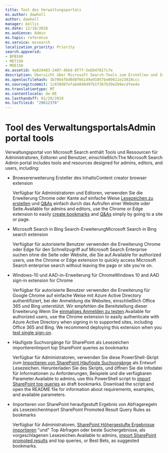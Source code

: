```yaml
---
title: Tool des Verwaltungsportals
ms.author: dawholl
author: dawholl
manager: kellis
ms.date: 12/18/2018
ms.audience: Admin
ms.topic: reference
ms.service: mssearch
localization_priority: Priority
search.appverid:
- BFB160
- MET150
- MOE150
ms.assetid: 4a824483-2407-4bbd-8f7f-5ebb47817c7e
description: Übersicht über Microsoft Search-Tools zum Erstellen und Importieren von Ergebnissen, automatisch anmelden, und suchen unabhängig vom Standort
ms.openlocfilehash: 3b7064fbd0d8f66149a91057be00611e23928ccc
ms.sourcegitcommit: 1c038d87efab4840d97b1f367b39e2b9ecdfee4a
ms.translationtype: MT
ms.contentlocale: de-DE
ms.lasthandoff: 01/29/2019
ms.locfileid: "29612376"
---
```

# <a name="admin-portal-tools"></a><span data-ttu-id="122a3-103">Tool des Verwaltungsportals</span><span class="sxs-lookup"><span data-stu-id="122a3-103">Admin portal tools</span></span>

<span data-ttu-id="122a3-104">Verwaltungsportal von Microsoft Search enthält Tools und Ressourcen für Administratoren, Editoren und Benutzer, einschließlich:</span><span class="sxs-lookup"><span data-stu-id="122a3-104">The Microsoft Search Admin portal includes tools and resources designed for admins, editors, and users, including:</span></span>
  
- <span data-ttu-id="122a3-105">Browsererweiterung Ersteller des Inhalts</span><span class="sxs-lookup"><span data-stu-id="122a3-105">Content creator browser extension</span></span>
    
    <span data-ttu-id="122a3-106">Verfügbar für Administratoren und Editoren, verwenden Sie die Erweiterung Chrome oder Kante auf einfache Weise [Lesezeichen zu erstellen](create-bookmarks.md) und [Q&As](create-qas.md) einfach durch das Aufrufen einer Website oder Seite.</span><span class="sxs-lookup"><span data-stu-id="122a3-106">Available for admins and editors, use the Chrome or Edge extension to easily [create bookmarks](create-bookmarks.md) and [Q&As](create-qas.md) simply by going to a site or page.</span></span> 
    
- <span data-ttu-id="122a3-107">Microsoft Search in Bing Search-Erweiterung</span><span class="sxs-lookup"><span data-stu-id="122a3-107">Microsoft Search in Bing search extension</span></span>
    
    <span data-ttu-id="122a3-108">Verfügbar für autorisierte Benutzer verwenden die Erweiterung Chrome oder Edge für den Schnellzugriff auf Microsoft Search Enterprise suchen ohne die Seite oder Website, die Sie auf.</span><span class="sxs-lookup"><span data-stu-id="122a3-108">Available for authorized users, use the Chrome or Edge extension to quickly access Microsoft Search enterprise search without leaving the page or site you're on.</span></span>
    
- <span data-ttu-id="122a3-109">Windows-10 und AAD-in-Erweiterung für Chrome</span><span class="sxs-lookup"><span data-stu-id="122a3-109">Windows 10 and AAD sign-in extension for Chrome</span></span>
    
    <span data-ttu-id="122a3-p101">Verfügbar für autorisierte Benutzer verwenden die Erweiterung für Google Chrome auf einfache Weise mit Azure Active Directory authentifiziert, bei der Anmeldung die Websites, einschließlich Office 365 und Bing unterstützt. Wir empfehlen die Bereitstellung dieser Erweiterung Wenn Sie [einmaliges Anmelden zu testen](test-single-sign-on.md).</span><span class="sxs-lookup"><span data-stu-id="122a3-p101">Available for authorized users, use the Chrome extension to easily authenticate with Azure Active Directory when signing in to supported sites, including Office 365 and Bing. We recommend deploying this extension when you [test single sign-on](test-single-sign-on.md).</span></span>
    
- <span data-ttu-id="122a3-112">Häufigste Suchvorgänge für SharePoint als Lesezeichen importieren</span><span class="sxs-lookup"><span data-stu-id="122a3-112">Import top SharePoint queries as bookmarks</span></span>
    
    <span data-ttu-id="122a3-p102">Verfügbar für Administratoren, verwenden Sie diese PowerShell-Skript zum [Importieren von SharePoint Häufigste Suchvorgänge](import-sharepoint-promoted-results-and-top-queries.md) als Entwurf Lesezeichen. Herunterladen Sie des Skripts, und öffnen Sie die Infodatei für Informationen zu Anforderungen, Beispiele und die verfügbaren Parameter.</span><span class="sxs-lookup"><span data-stu-id="122a3-p102">Available to admins, use this PowerShell script to [import SharePoint top queries](import-sharepoint-promoted-results-and-top-queries.md) as draft bookmarks. Download the script and open the README file for information about requirements, examples, and available parameters.</span></span> 
    
- <span data-ttu-id="122a3-115">Importieren von SharePoint heraufgestuft Ergebnis von Abfrageregeln als Lesezeichen</span><span class="sxs-lookup"><span data-stu-id="122a3-115">Import SharePoint Promoted Result Query Rules as bookmarks</span></span>
    
    <span data-ttu-id="122a3-116">Verfügbar für Administratoren, [SharePoint Höhergestufte Ergebnisse importieren](import-sharepoint-promoted-results-and-top-queries.md) "und" Top Abfragen oder beste Suchergebnisse, als vorgeschlagenen Lesezeichen.</span><span class="sxs-lookup"><span data-stu-id="122a3-116">Available to admins, [import SharePoint promoted results](import-sharepoint-promoted-results-and-top-queries.md) and top queries, or Best Bets, as suggested bookmarks.</span></span> 

  

